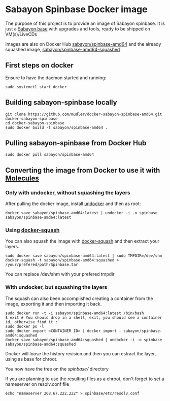 # Sabayon Spinbase Docker image #

The purpose of this project is to provide an image of Sabayon spinbase.
It is just a [Sabayon 
base](https://github.com/mudler/docker-sabayon-base) 
with upgrades 
and tools, ready to be shipped on VM(s)/LiveCDs

Images are also on Docker Hub [sabayon/spinbase-amd64](https://registry.hub.docker.com/u/sabayon/spinbase-amd64/) and the already squashed image, 
[sabayon/spinbase-amd64-squashed](https://registry.hub.docker.com/u/sabayon/spinbase-amd64-squashed/)

## First steps on docker

Ensure to have the daemon started and running:

    sudo systemctl start docker

## Building sabayon-spinbase locally

    git clone https://github.com/mudler/docker-sabayon-spinbase-amd64.git docker-sabayon-spinbase
    cd docker-sabayon-spinbase
    sudo docker build -t sabayon/spinbase-amd64 .

## Pulling sabayon-spinbase from Docker Hub

    sudo docker pull sabayon/spinbase-amd64

## Converting the image from Docker to use it with [Molecules](https://github.com/Sabayon/molecules)

### Only with undocker, without squashing the layers

After pulling the docker image, install [undocker](https://github.com/larsks/undocker/) and then as root:

    docker save sabayon/spinbase-amd64:latest | undocker -i -o spinbase sabayon/spinbase-amd64:latest

### Using [docker-squash](https://github.com/jwilder/docker-squash)
You can also squash the image with [docker-squash](https://github.com/jwilder/docker-squash) and then extract your layers.

    sudo docker save sabayon/spinbase-amd64:latest | sudo TMPDIR=/dev/shm docker-squash -t sabayon/spinbase-amd64:squashed > /your/prefered/path/Spinbase.tar

You can replace /dev/shm with your prefered tmpdir

### With undocker, but squashing the layers

The squash can also been accomplished creating a container from the image, exporting it and then importing it back.

    sudo docker run -t -i sabayon/spinbase-amd64:latest /bin/bash
    $ exit # You should drop in a shell, exit, you should see a container id, otherwise find it :
    sudo docker ps -l
    sudo docker export <CONTAINER ID> | docker import - sabayon/spinbase-amd64:squashed
    docker save sabayon/spinbase-amd64:squashed | undocker -i -o spinbase sabayon/spinbase-amd64:squashed

Docker will loose the history revision and then you can estract the layer, using as base for chroot.

You now have the tree on the *spinbase/* directory

If you are planning to use the resulting files as a chroot, don't forget to set a nameserver on resolv.conf file

    echo "nameserver 208.67.222.222" > spinbase/etc/resolv.conf

